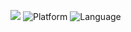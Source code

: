 [![](https://img.shields.io/github/license/Ileriayo/markdown-badges?style=for-the-badge)](https://www.google.com)
![Platform](https://img.shields.io/badge/Linux-FCC624?style=for-the-badge&logo=linux&logoColor=black)
![Language](https://img.shields.io/badge/Python-3776AB?style=for-the-badge&logo=python&logoColor=white)
